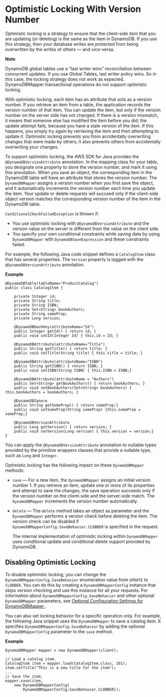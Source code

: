 # Optimistic Locking With Version Number<a name="DynamoDBMapper.OptimisticLocking"></a>

*Optimistic locking* is a strategy to ensure that the client\-side item that you are updating \(or deleting\) is the same as the item in DynamoDB\. If you use this strategy, then your database writes are protected from being overwritten by the writes of others — and vice\-versa\.

**Note**  
   
DynamoDB global tables use a “last writer wins” reconciliation between concurrent updates\. If you use Global Tables, last writer policy wins\. So in this case, the locking strategy does not work as expected\.
DynamoDBMapper transactional operations do not support optimistic locking\.

With optimistic locking, each item has an attribute that acts as a version number\. If you retrieve an item from a table, the application records the version number of that item\. You can update the item, but only if the version number on the server side has not changed\. If there is a version mismatch, it means that someone else has modified the item before you did; the update attempt fails, because you have a stale version of the item\. If this happens, you simply try again by retrieving the item and then attempting to update it\. Optimistic locking prevents you from accidentally overwriting changes that were made by others; it also prevents others from accidentally overwriting your changes\.

To support optimistic locking, the AWS SDK for Java provides the `@DynamoDBVersionAttribute` annotation\. In the mapping class for your table, you designate one property to store the version number, and mark it using this annotation\. When you save an object, the corresponding item in the DynamoDB table will have an attribute that stores the version number\. The `DynamoDBMapper` assigns a version number when you first save the object, and it automatically increments the version number each time you update the item\. Your update or delete requests will succeed only if the client\-side object version matches the corresponding version number of the item in the DynamoDB table\.

 `ConditionalCheckFailedException` is thrown if: 
+  You use optimistic locking with `@DynamoDBVersionAttribute` and the version value on the server is different from the value on the client side\. 
+  You specify your own conditional constraints while saving data by using `DynamoDBMapper` with `DynamoDBSaveExpression` and these constraints failed\. 

For example, the following Java code snippet defines a `CatalogItem` class that has several properties\. The `Version` property is tagged with the `@DynamoDBVersionAttribute` annotation\.

**Example**  

```
@DynamoDBTable(tableName="ProductCatalog")
public class CatalogItem {
    
    private Integer id;
    private String title;
    private String ISBN;
    private Set<String> bookAuthors;
    private String someProp;
    private Long version;

    @DynamoDBHashKey(attributeName="Id")  
    public Integer getId() { return id; }
    public void setId(Integer Id) { this.id = Id; }
    
    @DynamoDBAttribute(attributeName="Title")  
    public String getTitle() { return title; }    
    public void setTitle(String title) { this.title = title; }
    
    @DynamoDBAttribute(attributeName="ISBN")  
    public String getISBN() { return ISBN; }    
    public void setISBN(String ISBN) { this.ISBN = ISBN;}
    
    @DynamoDBAttribute(attributeName = "Authors")
    public Set<String> getBookAuthors() { return bookAuthors; }    
    public void setBookAuthors(Set<String> bookAuthors) { this.bookAuthors = bookAuthors; }
    
    @DynamoDBIgnore
    public String getSomeProp() { return someProp;}
    public void setSomeProp(String someProp) {this.someProp = someProp;}
    
    @DynamoDBVersionAttribute
    public Long getVersion() { return version; }
    public void setVersion(Long version) { this.version = version;}
}
```

You can apply the `@DynamoDBVersionAttribute` annotation to nullable types provided by the primitive wrappers classes that provide a nullable type, such as `Long` and `Integer`\. 

Optimistic locking has the following impact on these `DynamoDBMapper` methods:
+ `save` — For a new item, the `DynamoDBMapper` assigns an initial version number 1\. If you retrieve an item, update one or more of its properties and attempt to save the changes, the save operation succeeds only if the version number on the client\-side and the server\-side match\. The `DynamoDBMapper` increments the version number automatically\.
+ `delete` — The `delete` method takes an object as parameter and the `DynamoDBMapper` performs a version check before deleting the item\. The version check can be disabled if `DynamoDBMapperConfig.SaveBehavior.CLOBBER` is specified in the request\.

  The internal implementation of optimistic locking within `DynamoDBMapper` uses conditional update and conditional delete support provided by DynamoDB\. 

## Disabling Optimistic Locking<a name="DynamoDBMapper.OptimisticLocking.Disabling"></a>

To disable optimistic locking, you can change the `DynamoDBMapperConfig.SaveBehavior` enumeration value from `UPDATE` to `CLOBBER`\. You can do this by creating a `DynamoDBMapperConfig` instance that skips version checking and use this instance for all your requests\. For information about `DynamoDBMapperConfig.SaveBehavior` and other optional `DynamoDBMapper` parameters, see [Optional Configuration Settings for DynamoDBMapper ](DynamoDBMapper.OptionalConfig.md)\. 

You can also set locking behavior for a specific operation only\. For example, the following Java snippet uses the `DynamoDBMapper` to save a catalog item\. It specifies `DynamoDBMapperConfig.SaveBehavior` by adding the optional `DynamoDBMapperConfig` parameter to the `save` method\. 

**Example**  

```
DynamoDBMapper mapper = new DynamoDBMapper(client);

// Load a catalog item.
CatalogItem item = mapper.load(CatalogItem.class, 101);
item.setTitle("This is a new title for the item");
...
// Save the item.
mapper.save(item, 
    new DynamoDBMapperConfig(
        DynamoDBMapperConfig.SaveBehavior.CLOBBER));
```